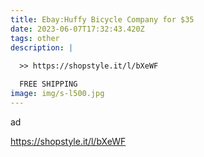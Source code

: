 ```yaml
---
title: Ebay:Huffy Bicycle Company for $35
date: 2023-06-07T17:32:43.420Z
tags: other
description: |
  
  >> https://shopstyle.it/l/bXeWF

  FREE SHIPPING 
image: img/s-l500.jpg
---
```

a﻿d

 https://shopstyle.it/l/bXeWF